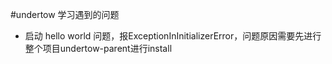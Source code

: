 #undertow 学习遇到的问题
 - 启动 hello world 问题，报ExceptionInInitializerError，问题原因需要先进行整个项目undertow-parent进行install